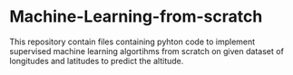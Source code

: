 # Machine-Learning-from-scratch

This repository contain files  containing  pyhton code to implement supervised machine learning algortihms from scratch 
on given dataset of longitudes and latitudes to predict the altitude.
